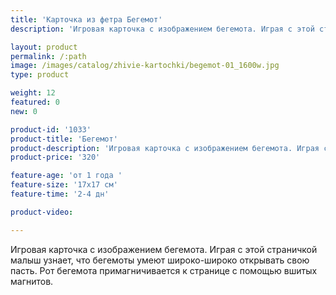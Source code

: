```yaml
---
title: 'Карточка из фетра Бегемот'
description: 'Игровая карточка с изображением бегемота. Играя с этой страничкой малыш узнает, что бегемоты умеют широко-широко открывать свою пасть.'

layout: product
permalink: /:path
image: /images/catalog/zhivie-kartochki/begemot-01_1600w.jpg
type: product

weight: 12
featured: 0
new: 0

product-id: '1033'
product-title: 'Бегемот'
product-description: 'Игровая карточка с изображением бегемота. Играя с этой страничкой малыш узнает, что бегемоты умеют широко-широко открывать свою пасть. Рот бегемота примагничивается к странице с помощью вшитых магнитов.'
product-price: '320'

feature-age: 'от 1 года '
feature-size: '17х17 см'
feature-time: '2-4 дн'

product-video: 

---
```

Игровая карточка с изображением бегемота. Играя с этой страничкой малыш узнает, что бегемоты умеют широко-широко открывать свою пасть. Рот бегемота примагничивается к странице с помощью вшитых магнитов.